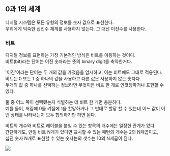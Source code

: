 ## 0과 1의 세계

디지털 시스템은 모든 유형의 정보를 숫자 값으로 표현한다.<br>
우리에게 익숙한 십진수 체계를 사용하지 않는다. 그 대신 이진수를 사용한다.

### 비트

디지털 정보를 표현하는 가장 기본적인 방식은 비트를 이용하는 것이다.<br>
비트(bit)라는 단어는 이진 숫자라는 뜻의 binary digit를 축약한거다.

'이진'이라는 단어는 두 개의 값을 가졌음을 암시하고, 이는 비트에도 그대로 적용된다.<br>
비트는 0 또는 1 중 하나의 값을 사용하고 다른 값은 사용하지 않는 숫자다.<br>
두개의 값 중 하나를 선택하는 정보라면 무엇이든 비트 한 개로 인코딩하거나 표현할 수 있다.<br>

둘 중 어느 쪽이 선택됐는지 식별하는 데 비트 한 개면 충분하다. <br>
예를 들어, 꺼짐에 0을 켜집에 1을 할당하거나 그 반대로 할당 할 수 있는데 어느 값이 어떤 상태를 나타내는지 모두 합의하기만 하면 된다.

비트의 개수와 비트로 레이블을 붙일 수 있는 항목의 개수에는 일정한 관계가 있다.<br>
간단하게도, 만일 비트 N개가 있다면 표시할 수 있는 패턴의 개수는 2의 N제곱이고,<br>
십진 숫자 N개로 표현할 수 있는 숫자는의 갯수는 10의 N제곱이 된다.
<br>

<img src="https://ifh.cc/g/ppL01k.png">
